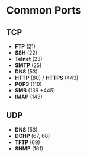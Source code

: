 #  Common Ports

## TCP
- **FTP** (21)
- **SSH** (22)
- **Telnet** (23)
- **SMTP** (25)
- **DNS** (53)
- **HTTP** (80) / **HTTPS** (443)
- **POP3** (110)
- **SMB** (139 +445)
- **IMAP** (143)

## UDP

- **DNS** (53)
- **DCHP** (67, 68)
- **TFTP** (69)
- **SNMP** (161)
